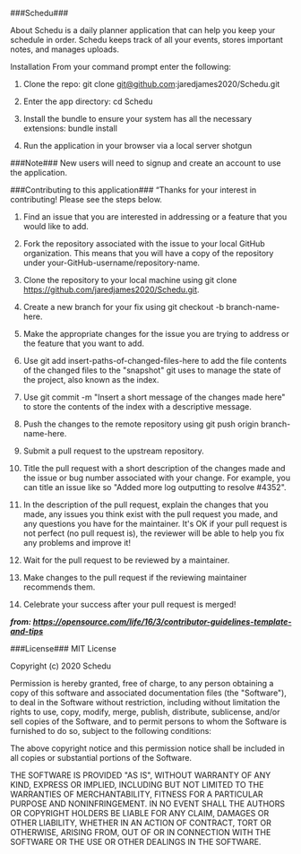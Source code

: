 ###Schedu###

About
Schedu is a daily planner application that can help you keep your schedule in order. Schedu keeps track of all your events, stores important notes, and manages uploads.

Installation
From your command prompt enter the following:
1) Clone the repo:
    git clone git@github.com:jaredjames2020/Schedu.git

2) Enter the app directory:
    cd Schedu

3) Install the bundle to ensure your system has all the necessary extensions:
    bundle install

4) Run the application in your browser via a local server
    shotgun

###Note###
New users will need to signup and create an account to use the application.

###Contributing to this application###
“Thanks for your interest in contributing! Please see the steps below.

1) Find an issue that you are interested in addressing or a feature that you would like to add.

2) Fork the repository associated with the issue to your local GitHub organization. This means that you will have a copy of the repository under your-GitHub-username/repository-name.

3) Clone the repository to your local machine using git clone https://github.com/jaredjames2020/Schedu.git.

4) Create a new branch for your fix using git checkout -b branch-name-here.

5) Make the appropriate changes for the issue you are trying to address or the feature that you want to add.

6) Use git add insert-paths-of-changed-files-here to add the file contents of the changed files to the "snapshot" git uses to manage the state of the project, also known as the index.

7) Use git commit -m "Insert a short message of the changes made here" to store the contents of the index with a descriptive message.

8) Push the changes to the remote repository using git push origin branch-name-here.

9) Submit a pull request to the upstream repository.

10) Title the pull request with a short description of the changes made and the issue or bug number associated with your change. For example, you can title an issue like so "Added more log outputting to resolve #4352".

11) In the description of the pull request, explain the changes that you made, any issues you think exist with the pull request you made, and any questions you have for the maintainer. It's OK if your pull request is not perfect (no pull request is), the reviewer will be able to help you fix any problems and improve it!

12) Wait for the pull request to be reviewed by a maintainer.

13) Make changes to the pull request if the reviewing maintainer recommends them.

14) Celebrate your success after your pull request is merged!

***from: https://opensource.com/life/16/3/contributor-guidelines-template-and-tips***

###License###
MIT License

Copyright (c) 2020 Schedu

Permission is hereby granted, free of charge, to any person obtaining a copy
of this software and associated documentation files (the "Software"), to deal
in the Software without restriction, including without limitation the rights
to use, copy, modify, merge, publish, distribute, sublicense, and/or sell
copies of the Software, and to permit persons to whom the Software is
furnished to do so, subject to the following conditions:

The above copyright notice and this permission notice shall be included in all
copies or substantial portions of the Software.

THE SOFTWARE IS PROVIDED "AS IS", WITHOUT WARRANTY OF ANY KIND, EXPRESS OR
IMPLIED, INCLUDING BUT NOT LIMITED TO THE WARRANTIES OF MERCHANTABILITY,
FITNESS FOR A PARTICULAR PURPOSE AND NONINFRINGEMENT. IN NO EVENT SHALL THE
AUTHORS OR COPYRIGHT HOLDERS BE LIABLE FOR ANY CLAIM, DAMAGES OR OTHER
LIABILITY, WHETHER IN AN ACTION OF CONTRACT, TORT OR OTHERWISE, ARISING FROM,
OUT OF OR IN CONNECTION WITH THE SOFTWARE OR THE USE OR OTHER DEALINGS IN THE
SOFTWARE.
